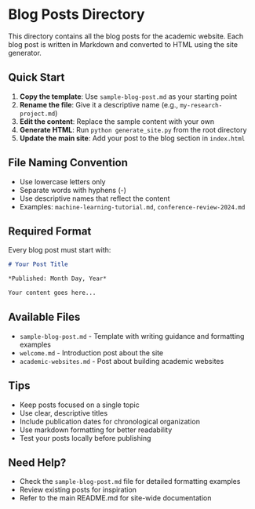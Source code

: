 # Blog Posts Directory

This directory contains all the blog posts for the academic website. Each blog post is written in Markdown and converted to HTML using the site generator.

## Quick Start

1. **Copy the template**: Use `sample-blog-post.md` as your starting point
2. **Rename the file**: Give it a descriptive name (e.g., `my-research-project.md`)
3. **Edit the content**: Replace the sample content with your own
4. **Generate HTML**: Run `python generate_site.py` from the root directory
5. **Update the main site**: Add your post to the blog section in `index.html`

## File Naming Convention

- Use lowercase letters only
- Separate words with hyphens (-)
- Use descriptive names that reflect the content
- Examples: `machine-learning-tutorial.md`, `conference-review-2024.md`

## Required Format

Every blog post must start with:

```markdown
# Your Post Title

*Published: Month Day, Year*

Your content goes here...
```

## Available Files

- `sample-blog-post.md` - Template with writing guidance and formatting examples
- `welcome.md` - Introduction post about the site
- `academic-websites.md` - Post about building academic websites

## Tips

- Keep posts focused on a single topic
- Use clear, descriptive titles
- Include publication dates for chronological organization
- Use markdown formatting for better readability
- Test your posts locally before publishing

## Need Help?

- Check the `sample-blog-post.md` file for detailed formatting examples
- Review existing posts for inspiration
- Refer to the main README.md for site-wide documentation